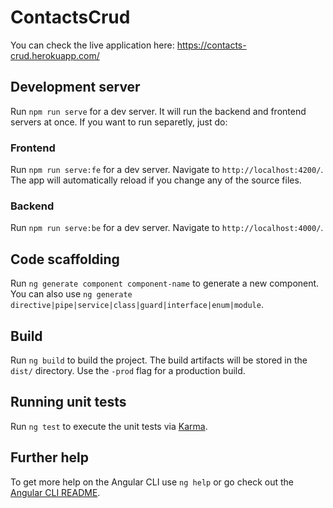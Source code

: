 # ContactsCrud

You can check the live application here: https://contacts-crud.herokuapp.com/

## Development server

Run `npm run serve` for a dev server. It will run the backend and frontend servers at once. If you want to run separetly, just do:

### Frontend

Run `npm run serve:fe` for a dev server. Navigate to `http://localhost:4200/`. The app will automatically reload if you change any of the source files.

### Backend

Run `npm run serve:be` for a dev server. Navigate to `http://localhost:4000/`.

## Code scaffolding

Run `ng generate component component-name` to generate a new component. You can also use `ng generate directive|pipe|service|class|guard|interface|enum|module`.

## Build

Run `ng build` to build the project. The build artifacts will be stored in the `dist/` directory. Use the `-prod` flag for a production build.

## Running unit tests

Run `ng test` to execute the unit tests via [Karma](https://karma-runner.github.io).

## Further help

To get more help on the Angular CLI use `ng help` or go check out the [Angular CLI README](https://github.com/angular/angular-cli/blob/master/README.md).
